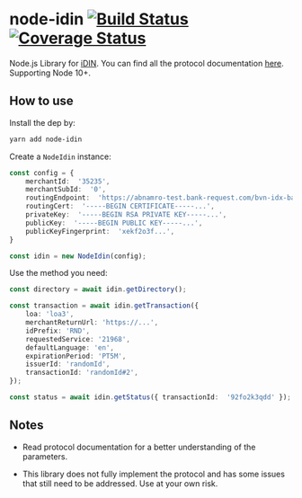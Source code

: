 
# node-idin [![Build Status](https://travis-ci.org/bloqhouse/node-idin.svg?branch=master)](https://travis-ci.org/bloqhouse/node-idin) [![Coverage Status](https://coveralls.io/repos/github/bloqhouse/node-idin/badge.svg?branch=master)](https://coveralls.io/github/bloqhouse/node-idin?branch=master)

  
  

Node.js Library for [iDIN](https://www.idin.nl/). You can find all the protocol documentation [here](https://betaalvereniging.atlassian.net/wiki/spaces/IIDIFMD/pages/588284049/iDIN+Merchant+Implemention+Guide+EN).
Supporting Node 10+.

  

## How to use

Install the dep by:
```bash
yarn add node-idin
```

Create a `NodeIdin` instance:

```ts
const config = {
	merchantId:  '35235',
	merchantSubId:  '0',
	routingEndpoint:  'https://abnamro-test.bank-request.com/bvn-idx-bankid-rs/bankidGateway',
	routingCert:  '-----BEGIN CERTIFICATE-----...',
	privateKey:  '-----BEGIN RSA PRIVATE KEY-----...',
	publicKey:  '-----BEGIN PUBLIC KEY-----...',
	publicKeyFingerprint:  'xekf2o3f...',
}

const idin = new NodeIdin(config);
```

Use the method you need:

```ts
const directory = await idin.getDirectory();
```

```ts
const transaction = await idin.getTransaction({
	loa: 'loa3',
	merchantReturnUrl: 'https://...',
	idPrefix: 'RND',
	requestedService: '21968',
	defaultLanguage: 'en',
	expirationPeriod: 'PT5M',
	issuerId: 'randomId',
	transactionId: 'randomId#2',
});
```

```ts
const status = await idin.getStatus({ transactionId:  '92fo2k3qdd' });
```

## Notes

- Read protocol documentation for a better understanding of the parameters.

- This library does not fully implement the protocol and has some issues that still need to be addressed. Use at your own risk.